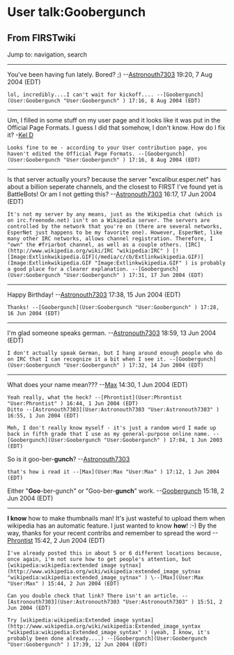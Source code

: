 # User talk:Goobergunch

## From FIRSTwiki

Jump to: navigation, search

--------------------------------------------------------------------------------

You've been having fun lately. Bored? ;) --[Astronouth7303](User:Astronouth7303 "User:Astronouth7303") 19:20, 7 Aug 2004 (EDT)

```
lol, incredibly....I can't wait for kickoff.... --[Goobergunch](User:Goobergunch "User:Goobergunch" ) 17:16, 8 Aug 2004 (EDT) 
```

--------------------------------------------------------------------------------

Um, I filled in some stuff on my user page and it looks like it was put in the Official Page Formats. I guess I did that somehow, I don't know. How do I fix it? -[Kel D](User:Kel_D "User:Kel D")

```
Looks fine to me - according to your User contribution page, you haven't edited the Official Page Formats. --[Goobergunch](User:Goobergunch "User:Goobergunch" ) 17:16, 8 Aug 2004 (EDT) 
```

--------------------------------------------------------------------------------

Is that server actually yours? because the server "excalibur.esper.net" has about a billion seperate channels, and the closest to FIRST I've found yet is BattleBots! Or am I not getting this? --[Astronouth7303](User:Astronouth7303 "User:Astronouth7303") 16:17, 17 Jun 2004 (EDT)

```
It's not my server by any means, just as the Wikipedia chat (which is on irc.freenode.net) isn't on a Wikipedia server. The servers are controlled by the network that you're on (there are several networks, EsperNet just happens to be my favorite one). However, EsperNet, like many other IRC networks, allows channel registration. Therefore, I "own" the #friarbot channel, as well as a couple others. [IRC](http://www.wikipedia.org/wiki/IRC "wikipedia:IRC" ) [![Image:Extlinkwikipedia.GIF](/media/c/cb/Extlinkwikipedia.GIF)](Image:Extlinkwikipedia.GIF "Image:Extlinkwikipedia.GIF" ) is probably a good place for a clearer explanation. --[Goobergunch](User:Goobergunch "User:Goobergunch" ) 17:31, 17 Jun 2004 (EDT) 
```

--------------------------------------------------------------------------------

Happy Birthday! --[Astronouth7303](User:Astronouth7303 "User:Astronouth7303") 17:38, 15 Jun 2004 (EDT)

```
Thanks! --[Goobergunch](User:Goobergunch "User:Goobergunch" ) 17:28, 16 Jun 2004 (EDT) 
```

--------------------------------------------------------------------------------

I'm glad someone speaks german. --[Astronouth7303](User:Astronouth7303 "User:Astronouth7303") 18:59, 13 Jun 2004 (EDT)

```
I don't actually speak German, but I hang around enough people who do on IRC that I can recognize it a bit when I see it. --[Goobergunch](User:Goobergunch "User:Goobergunch" ) 17:32, 14 Jun 2004 (EDT) 
```

--------------------------------------------------------------------------------

What does your name mean??? --[Max](User:Max "User:Max") 14:30, 1 Jun 2004 (EDT)

```
Yeah really, what the heck? --[Phrontist](User:Phrontist "User:Phrontist" ) 16:44, 1 Jun 2004 (EDT) 
Ditto --[Astronouth7303](User:Astronouth7303 "User:Astronouth7303" ) 16:55, 1 Jun 2004 (EDT) 

Meh, I don't really know myself - it's just a random word I made up back in fifth grade that I use as my general-purpose online name. --[Goobergunch](User:Goobergunch "User:Goobergunch" ) 17:04, 1 Jun 2003 (EDT) 
```

So is it goo-ber-**gunch**? --[Astronouth7303](User:Astronouth7303 "User:Astronouth7303")

```
that's how i read it --[Max](User:Max "User:Max" ) 17:12, 1 Jun 2004 (EDT) 
```

Either "**Goo**-ber-gunch" or "Goo-ber-**gunch**" work. --[Goobergunch](User:Goobergunch "User:Goobergunch") 15:18, 2 Jun 2004 (EDT)

--------------------------------------------------------------------------------

**I know** how to make thumbnails man! It's just wasteful to upload them when wikipedia has an automatic feature. I just wanted to know **how**! :-) By the way, thanks for your recent contribs and remember to spread the word --[Phrontist](User:Phrontist "User:Phrontist") 15:42, 2 Jun 2004 (EDT)

```
I've already posted this in about 5 or 6 different locations because, once again, i'm not sure how to get people's attention, but [wikipedia:wikipedia:extended image sytnax](http://www.wikipedia.org/wiki/wikipedia:extended_image_sytnax "wikipedia:wikipedia:extended_image_sytnax" ) \--[Max](User:Max "User:Max" ) 15:44, 2 Jun 2004 (EDT) 

Can you double check that link? There isn't an article. --[Astronouth7303](User:Astronouth7303 "User:Astronouth7303" ) 15:51, 2 Jun 2004 (EDT) 

Try [wikipedia:wikipedia:Extended image syntax](http://www.wikipedia.org/wiki/wikipedia:Extended_image_syntax "wikipedia:wikipedia:Extended_image_syntax" ) (yeah, I know, it's probably been done already....) --[Goobergunch](User:Goobergunch "User:Goobergunch" ) 17:39, 12 Jun 2004 (EDT) 
```

